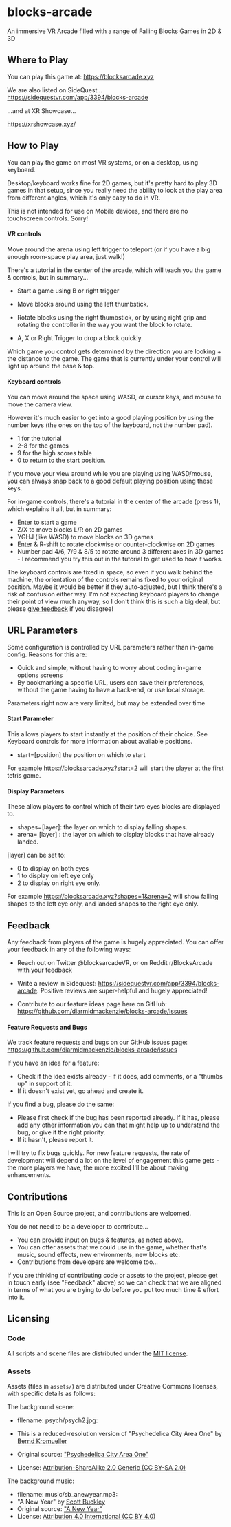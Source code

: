 # blocks-arcade
An immersive VR Arcade filled with a range of Falling Blocks Games in 2D & 3D

## Where to Play

You can play this game at:
https://blocksarcade.xyz

We are also listed on SideQuest...
https://sidequestvr.com/app/3394/blocks-arcade

...and at XR Showcase...

https://xrshowcase.xyz/



## How to Play

You can play the game on most VR systems, or on a desktop, using keyboard.

Desktop/keyboard works fine for 2D games, but it's pretty hard to play 3D games in that setup, since you really need the ability to look at the play area from different angles, which it's only easy to do in VR.

This is not intended for use on Mobile devices, and there are no touchscreen controls.  Sorry!

#### VR controls

Move around the arena using left trigger to teleport (or if you have a big enough room-space play area, just walk!)

There's a tutorial in the center of the arcade, which will teach you the game & controls, but in summary...

- Start a game using B or right trigger
- Move blocks around using the left thumbstick.

- Rotate blocks using the right thumbstick, or by using right grip and rotating the controller in the way you want the block to rotate.
- A, X or Right Trigger to drop a block quickly.

Which game you control gets determined by the direction you are looking + the distance to the game.  The game that is currently under your control will light up around the base & top.

#### Keyboard controls

You can move around the space using WASD, or cursor keys, and mouse to move the camera view.

However it's much easier to get into a good playing position by using the number keys (the ones on the top of the keyboard, not the number pad).

- 1 for the tutorial
- 2-8 for the games
- 9 for the high scores table
- 0 to return to the start position.

If you move your view around while you are playing using WASD/mouse, you can always snap back to a good default playing position using these keys.

For in-game controls, there's a tutorial in the center of the arcade (press 1), which explains it all, but in summary:

- Enter to start a game
- Z/X to move blocks L/R on 2D games
- YGHJ (like WASD) to move blocks on 3D games
- Enter & R-shift to rotate clockwise or counter-clockwise on 2D games
- Number pad 4/6, 7/9 & 8/5 to rotate around 3 different axes in 3D games - I recommend you try this out in the tutorial to get used to how it works.

The keyboard controls are fixed in space, so even if you walk behind the machine, the orientation of the controls remains fixed to your original position.  Maybe it would be better if they auto-adjusted, but I think there's a risk of confusion either way.  I'm not expecting keyboard players to change their point of view much anyway, so I don't think this is such a big deal, but please [give feedback](https://github.com/diarmidmackenzie/blocks-arcade/issues/16) if you disagree!



## URL Parameters

Some configuration is controlled by URL parameters rather than in-game config.  Reasons for this are:

- Quick and simple, without having to worry about coding in-game options screens
- By bookmarking a specific URL, users can save their preferences, without the game having to have a back-end, or use local storage.

Parameters right now are very limited, but may be extended over time

#### Start Parameter

This allows players to start instantly at the position of their choice. See Keyboard controls for more information about available positions. 
- start=[position] the position on which to start

For example https://blocksarcade.xyz?start=2 will start the player at the first tetris game. 

#### Display Parameters

These allow players to control which of their two eyes blocks are displayed to.

- shapes=[layer]: the layer on which to display falling shapes.
- arena= [layer] : the layer on which to display blocks that have already landed.

[layer] can be set to:

- 0 to display on both eyes
- 1 to display on left eye only
- 2 to display on right eye only.

For example https://blocksarcade.xyz?shapes=1&arena=2 will show falling shapes to the left eye only, and landed shapes to the right eye only.



## Feedback

Any feedback from players of the game is hugely appreciated.  You can offer your feedback in any of the following ways:

- Reach out on Twitter @blocksarcadeVR, or on Reddit r/BlocksArcade with your feedback

- Write a review in Sidequest: https://sidequestvr.com/app/3394/blocks-arcade.  Positive reviews are super-helpful and hugely appreciated!

- Contribute to our feature ideas page here on GitHub: https://github.com/diarmidmackenzie/blocks-arcade/issues

  

#### Feature Requests and Bugs

We track feature requests and bugs on our GitHub issues page: https://github.com/diarmidmackenzie/blocks-arcade/issues

If you have an idea for a feature:

- Check if the idea exists already - if it does, add comments, or a "thumbs up" in support of it.
- If it doesn't exist yet, go ahead and create it.

If you find a bug, please do the same:

- Please first check if the bug has been reported already.  If it has, please add any other information you can that might help up to understand the bug, or give it the right priority.
- If it hasn't, please report it.

I will try to fix bugs quickly.  For new feature requests, the rate of development will depend a lot on the level of engagement this game gets - the more players we have, the more excited I'll be about making enhancements.



## Contributions

This is an Open Source project, and contributions are welcomed.

You do not need to be a developer to contribute...

- You can provide input on bugs & features, as noted above.
- You can offer assets that we could use in the game, whether that's music, sound effects, new environments, new blocks etc.
- Contributions from developers are welcome too...

If you are thinking of contributing code or assets to the project, please get in touch early (see "Feedback" above) so we can check that we are aligned in terms of what you are trying to do before you put too much time & effort into it.



## Licensing

### Code

All scripts and scene files are distributed under the [MIT license](LICENSE.md).  


### Assets

Assets (files in ``assets/``) are distributed under Creative Commons licenses, with specific details as follows:

The background scene:

- fIlename: psych/psych2.jpg: 

- This is a reduced-resolution version of "Psychedelica City Area One" by [Bernd Kromueller](https://www.flickr.com/photos/krofeilz/)

- Original source: ["Psychedelica City Area One"](https://www.flickr.com/photos/krofeilz/14460157987/in/photolist-27wJa2d-24tXpDD-XjRuZG-o2N6bK-UF17Bd)

- License: [Attribution-ShareAlike 2.0 Generic (CC BY-SA 2.0)](https://creativecommons.org/licenses/by-sa/2.0/)



The background music:

- fIlename: music/sb_anewyear.mp3: 
- "A New Year" by [Scott Buckley](https://soundcloud.com/scottbuckley)
- Original source: ["A New Year"](https://soundcloud.com/scottbuckley/a-new-year-cc-by)
- License: [Attribution 4.0 International (CC BY 4.0)](https://creativecommons.org/licenses/by/4.0/)





